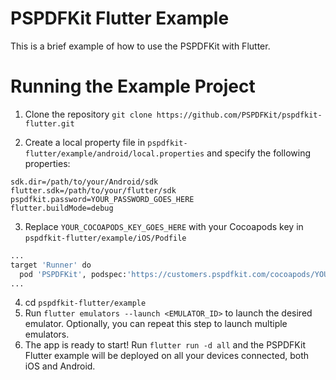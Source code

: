 # PSPDFKit Flutter Example 

This is a brief example of how to use the PSPDFKit with Flutter.

# Running the Example Project

1. Clone the repository `git clone https://github.com/PSPDFKit/pspdfkit-flutter.git`

2. Create a local property file in `pspdfkit-flutter/example/android/local.properties` and specify the following properties:

```local.properties
sdk.dir=/path/to/your/Android/sdk
flutter.sdk=/path/to/your/flutter/sdk
pspdfkit.password=YOUR_PASSWORD_GOES_HERE
flutter.buildMode=debug
```

3. Replace `YOUR_COCOAPODS_KEY_GOES_HERE` with your Cocoapods key in `pspdfkit-flutter/example/iOS/Podfile`

```bash
...
target 'Runner' do
  pod 'PSPDFKit', podspec:'https://customers.pspdfkit.com/cocoapods/YOUR_COCOAPODS_KEY_GOES_HERE/pspdfkit/latest.podspec'
...  
```

4. cd `pspdfkit-flutter/example`
5. Run `flutter emulators --launch <EMULATOR_ID>` to launch the desired emulator. Optionally, you can repeat this step to launch multiple emulators.
6. The app is ready to start! Run `flutter run -d all` and the PSPDFKit Flutter example will be deployed on all your devices connected, both iOS and Android.
